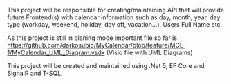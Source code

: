 This project will be responsible for creating/maintaining API that will provide future Frontend(s) with calendar information such as day, month, year, day type (workday, weekend, holiday, day off, vacation...), Users Full Name etc.

As this project is still in planing mode important file so far is https://github.com/darkosubic/MyCalendar/blob/feature/MCL-1/MyCalendar_UML_Diagram.vsdx (Visio file with UML Diagrams)



This project will be created and maintained using .Net 5, EF Core and SignalR and T-SQL.
